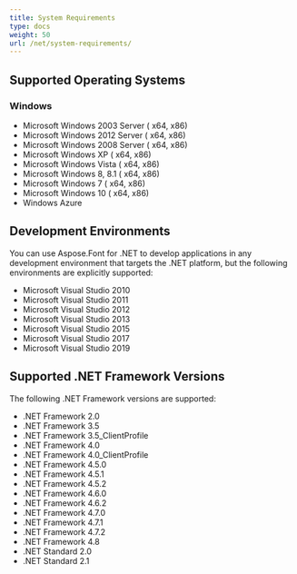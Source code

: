 ```yaml
---
title: System Requirements
type: docs
weight: 50
url: /net/system-requirements/
---
```


## **Supported Operating Systems**
### **Windows**
 * Microsoft Windows 2003 Server ( x64, x86)
 * Microsoft Windows 2012 Server ( x64, x86)
 * Microsoft Windows 2008 Server ( x64, x86)
 * Microsoft Windows XP ( x64, x86)
 * Microsoft Windows Vista ( x64, x86)
 * Microsoft Windows 8, 8.1 ( x64, x86)
 * Microsoft Windows 7 ( x64, x86)
 * Microsoft Windows 10 ( x64, x86)
 * Windows Azure
## **Development Environments**
You can use Aspose.Font for .NET to develop applications in any development environment that targets the .NET platform, but the following environments are explicitly supported:

 * Microsoft Visual Studio 2010
 * Microsoft Visual Studio 2011
 * Microsoft Visual Studio 2012
 * Microsoft Visual Studio 2013
 * Microsoft Visual Studio 2015
 * Microsoft Visual Studio 2017
 * Microsoft Visual Studio 2019

## **Supported .NET Framework Versions**
The following .NET Framework versions are supported:

 * .NET Framework 2.0
 * .NET Framework 3.5
 * .NET Framework 3.5_ClientProfile
 * .NET Framework 4.0
 * .NET Framework 4.0_ClientProfile
 * .NET Framework 4.5.0
 * .NET Framework 4.5.1
 * .NET Framework 4.5.2
 * .NET Framework 4.6.0
 * .NET Framework 4.6.2
 * .NET Framework 4.7.0
 * .NET Framework 4.7.1
 * .NET Framework 4.7.2
 * .NET Framework 4.8
 * .NET Standard 2.0
 * .NET Standard 2.1
